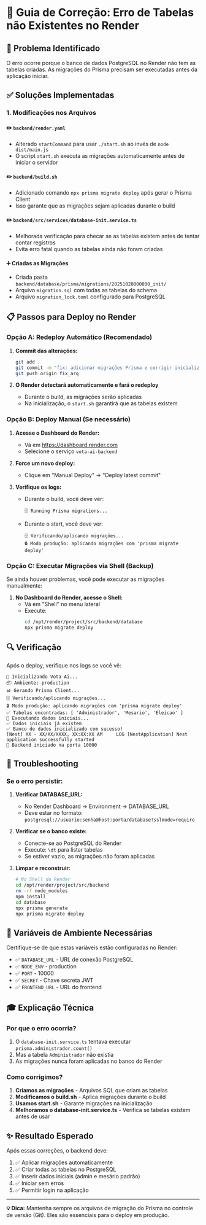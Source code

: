 # 🔧 Guia de Correção: Erro de Tabelas não Existentes no Render

## 🎯 Problema Identificado

O erro ocorre porque o banco de dados PostgreSQL no Render não tem as tabelas criadas. As migrações do Prisma precisam ser executadas antes da aplicação iniciar.

## ✅ Soluções Implementadas

### 1. Modificações nos Arquivos

#### ✏️ `backend/render.yaml`
- Alterado `startCommand` para usar `./start.sh` ao invés de `node dist/main.js`
- O script `start.sh` executa as migrações automaticamente antes de iniciar o servidor

#### ✏️ `backend/build.sh`
- Adicionado comando `npx prisma migrate deploy` após gerar o Prisma Client
- Isso garante que as migrações sejam aplicadas durante o build

#### ✏️ `backend/src/services/database-init.service.ts`
- Melhorada verificação para checar se as tabelas existem antes de tentar contar registros
- Evita erro fatal quando as tabelas ainda não foram criadas

#### ➕ Criadas as Migrações
- Criada pasta `backend/database/prisma/migrations/20251028000000_init/`
- Arquivo `migration.sql` com todas as tabelas do schema
- Arquivo `migration_lock.toml` configurado para PostgreSQL

## 📋 Passos para Deploy no Render

### Opção A: Redeploy Automático (Recomendado)

1. **Commit das alterações:**
   ```bash
   git add .
   git commit -m "fix: adicionar migrações Prisma e corrigir inicialização do banco"
   git push origin fix_arq
   ```

2. **O Render detectará automaticamente e fará o redeploy**
   - Durante o build, as migrações serão aplicadas
   - Na inicialização, o `start.sh` garantirá que as tabelas existem

### Opção B: Deploy Manual (Se necessário)

1. **Acesse o Dashboard do Render:**
   - Vá em https://dashboard.render.com
   - Selecione o serviço `vota-ai-backend`

2. **Force um novo deploy:**
   - Clique em "Manual Deploy" → "Deploy latest commit"

3. **Verifique os logs:**
   - Durante o build, você deve ver:
     ```
     🗄️ Running Prisma migrations...
     ```
   - Durante o start, você deve ver:
     ```
     🗄️ Verificando/aplicando migrações...
     🔒 Modo produção: aplicando migrações com 'prisma migrate deploy'
     ```

### Opção C: Executar Migrações via Shell (Backup)

Se ainda houver problemas, você pode executar as migrações manualmente:

1. **No Dashboard do Render, acesse o Shell:**
   - Vá em "Shell" no menu lateral
   - Execute:
     ```bash
     cd /opt/render/project/src/backend/database
     npx prisma migrate deploy
     ```

## 🔍 Verificação

Após o deploy, verifique nos logs se você vê:

```
🔄 Inicializando Vota Ai...
📦 Ambiente: production
📊 Gerando Prisma Client...
🗄️ Verificando/aplicando migrações...
🔒 Modo produção: aplicando migrações com 'prisma migrate deploy'
✅ Tabelas encontradas: [ 'Administrador', 'Mesario', 'Eleicao' ]
📝 Executando dados iniciais...
✅ Dados iniciais já existem
✅ Banco de dados inicializado com sucesso!
[Nest] XX - XX/XX/XXXX, XX:XX:XX AM     LOG [NestApplication] Nest application successfully started
🚀 Backend iniciado na porta 10000
```

## 🚨 Troubleshooting

### Se o erro persistir:

1. **Verificar DATABASE_URL:**
   - No Render Dashboard → Environment → DATABASE_URL
   - Deve estar no formato: `postgresql://usuario:senha@host:porta/database?sslmode=require`

2. **Verificar se o banco existe:**
   - Conecte-se ao PostgreSQL do Render
   - Execute: `\dt` para listar tabelas
   - Se estiver vazio, as migrações não foram aplicadas

3. **Limpar e reconstruir:**
   ```bash
   # No Shell do Render
   cd /opt/render/project/src/backend
   rm -rf node_modules
   npm install
   cd database
   npx prisma generate
   npx prisma migrate deploy
   ```

## 📝 Variáveis de Ambiente Necessárias

Certifique-se de que estas variáveis estão configuradas no Render:

- ✅ `DATABASE_URL` - URL de conexão PostgreSQL
- ✅ `NODE_ENV` - production
- ✅ `PORT` - 10000
- ✅ `SECRET` - Chave secreta JWT
- ✅ `FRONTEND_URL` - URL do frontend

## 🎓 Explicação Técnica

### Por que o erro ocorria?

1. O `database-init.service.ts` tentava executar `prisma.administrador.count()` 
2. Mas a tabela `Administrador` não existia
3. As migrações nunca foram aplicadas no banco do Render

### Como corrigimos?

1. **Criamos as migrações** - Arquivos SQL que criam as tabelas
2. **Modificamos o build.sh** - Aplica migrações durante o build
3. **Usamos start.sh** - Garante migrações na inicialização
4. **Melhoramos o database-init.service.ts** - Verifica se tabelas existem antes de usar

## ✨ Resultado Esperado

Após essas correções, o backend deve:
1. ✅ Aplicar migrações automaticamente
2. ✅ Criar todas as tabelas no PostgreSQL
3. ✅ Inserir dados iniciais (admin e mesário padrão)
4. ✅ Iniciar sem erros
5. ✅ Permitir login na aplicação

---

**💡 Dica:** Mantenha sempre os arquivos de migração do Prisma no controle de versão (Git). Eles são essenciais para o deploy em produção.
